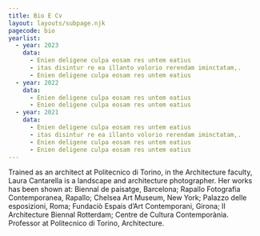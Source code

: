 ```yaml
---
title: Bio E Cv
layout: layouts/subpage.njk
pagecode: bio
yearlist:
  - year: 2023
    data:
      - Enien deligene culpa eosam res untem eatius
      - itas disintur re ea illanto volorio rerendam iminctatam,.
      - Enien deligene culpa eosam res untem eatius
  - year: 2022
    data:
      - Enien deligene culpa eosam res untem eatius
      - Enien deligene culpa eosam res untem eatius
  - year: 2021
    data:
      - Enien deligene culpa eosam res untem eatius
      - itas disintur re ea illanto volorio rerendam iminctatam,.
      - Enien deligene culpa eosam res untem eatius
      - Enien deligene culpa eosam res untem eatius   
---
```

Trained as an architect at Politecnico di Torino, in the Architecture faculty, Laura Cantarella is
a landscape and architecture photographer. Her works has been shown at: Biennal de paisatge, Barcelona; Rapallo Fotografia Contemporanea, Rapallo; Chelsea Art Museum, New York; Palazzo delle esposizioni, Roma; Fundaciò Espais d’Art Contemporani, Girona; II Architecture Biennal Rotterdam; Centre de Cultura Contemporània.
Professor at Politecnico di Torino, Architecture.